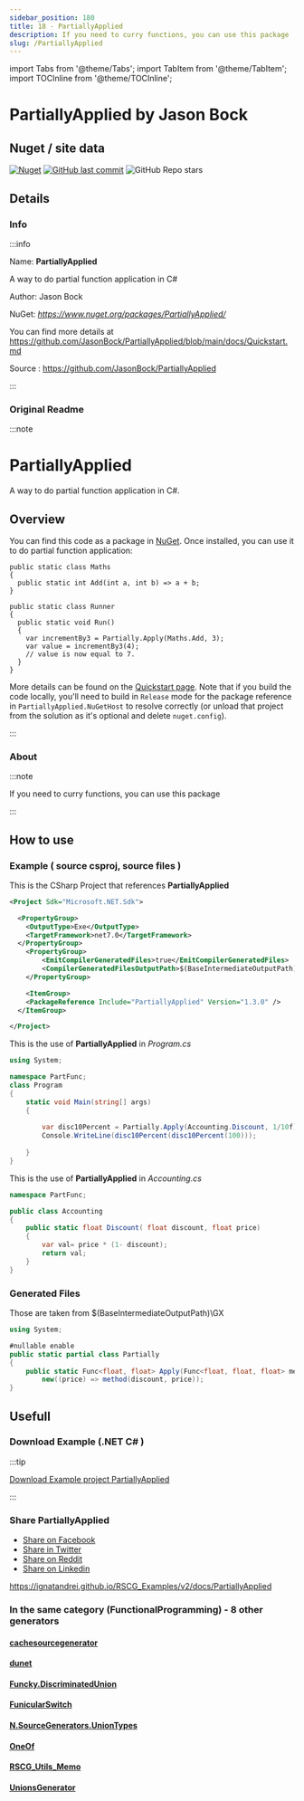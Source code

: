 ```yaml
---
sidebar_position: 180
title: 18 - PartiallyApplied
description: If you need to curry functions, you can use this package
slug: /PartiallyApplied
---
```

import Tabs from '@theme/Tabs';
import TabItem from '@theme/TabItem';
import TOCInline from '@theme/TOCInline';

# PartiallyApplied  by Jason Bock


<TOCInline toc={toc}  />

## Nuget / site data
[![Nuget](https://img.shields.io/nuget/dt/PartiallyApplied?label=PartiallyApplied)](https://www.nuget.org/packages/PartiallyApplied/)
[![GitHub last commit](https://img.shields.io/github/last-commit/JasonBock/PartiallyApplied?label=updated)](https://github.com/JasonBock/PartiallyApplied)
![GitHub Repo stars](https://img.shields.io/github/stars/JasonBock/PartiallyApplied?style=social)

## Details

### Info
:::info

Name: **PartiallyApplied**

A way to do partial function application in C#

Author: Jason Bock

NuGet: 
*https://www.nuget.org/packages/PartiallyApplied/*   


You can find more details at https://github.com/JasonBock/PartiallyApplied/blob/main/docs/Quickstart.md

Source : https://github.com/JasonBock/PartiallyApplied

:::

### Original Readme
:::note

# PartiallyApplied

A way to do partial function application in C#.

## Overview

You can find this code as a package in [NuGet](https://www.nuget.org/packages/PartiallyApplied/). Once installed, you can use it to do partial function application:
```
public static class Maths
{
  public static int Add(int a, int b) => a + b;
}

public static class Runner
{
  public static void Run()
  {
    var incrementBy3 = Partially.Apply(Maths.Add, 3);
    var value = incrementBy3(4);
    // value is now equal to 7.
  }
}
```
More details can be found on the [Quickstart page](https://github.com/JasonBock/PartiallyApplied/blob/main/docs/Quickstart.md). Note that if you build the code locally, you'll need to build in `Release` mode for the package reference in `PartiallyApplied.NuGetHost` to resolve correctly (or unload that project from the solution as it's optional and delete `nuget.config`).


:::

### About
:::note

If you need to curry functions, you can use this package


:::

## How to use

### Example ( source csproj, source files )

<Tabs>

<TabItem value="csproj" label="CSharp Project">

This is the CSharp Project that references **PartiallyApplied**
```xml showLineNumbers {13}
<Project Sdk="Microsoft.NET.Sdk">

  <PropertyGroup>
    <OutputType>Exe</OutputType>
    <TargetFramework>net7.0</TargetFramework>
  </PropertyGroup>
	<PropertyGroup>
		<EmitCompilerGeneratedFiles>true</EmitCompilerGeneratedFiles>
		<CompilerGeneratedFilesOutputPath>$(BaseIntermediateOutputPath)\GX</CompilerGeneratedFilesOutputPath>
	</PropertyGroup>

	<ItemGroup>
    <PackageReference Include="PartiallyApplied" Version="1.3.0" />
  </ItemGroup>

</Project>

```

</TabItem>

  <TabItem value="D:\gth\RSCG_Examples\v2\rscg_examples\PartiallyApplied\src\PartFunc\Program.cs" label="Program.cs" >

  This is the use of **PartiallyApplied** in *Program.cs*

```csharp showLineNumbers 
using System;

namespace PartFunc;
class Program
{
    static void Main(string[] args)
    {
        
        var disc10Percent = Partially.Apply(Accounting.Discount, 1/10f);
        Console.WriteLine(disc10Percent(disc10Percent(100)));
        
    }
}

```
  </TabItem>

  <TabItem value="D:\gth\RSCG_Examples\v2\rscg_examples\PartiallyApplied\src\PartFunc\Accounting.cs" label="Accounting.cs" >

  This is the use of **PartiallyApplied** in *Accounting.cs*

```csharp showLineNumbers 
namespace PartFunc;

public class Accounting
{
    public static float Discount( float discount, float price)
    {
        var val= price * (1- discount);
        return val;
    }
}

```
  </TabItem>

</Tabs>

### Generated Files

Those are taken from $(BaseIntermediateOutputPath)\GX

<Tabs>


<TabItem value="D:\gth\RSCG_Examples\v2\rscg_examples\PartiallyApplied\src\PartFunc\obj\GX\PartiallyApplied\PartiallyApplied.PartiallyAppliedGenerator\Partially.g.cs" label="Partially.g.cs" >


```csharp showLineNumbers 
using System;

#nullable enable
public static partial class Partially
{
	public static Func<float, float> Apply(Func<float, float, float> method, float discount) =>
		new((price) => method(discount, price));
}

```

  </TabItem>


</Tabs>

## Usefull

### Download Example (.NET  C# )

:::tip

[Download Example project PartiallyApplied ](/sources/PartiallyApplied.zip)

:::


### Share PartiallyApplied 

<ul>
  <li><a href="https://www.facebook.com/sharer/sharer.php?u=https%3A%2F%2Fignatandrei.github.io%2FRSCG_Examples%2Fv2%2Fdocs%2FPartiallyApplied&quote=PartiallyApplied" title="Share on Facebook" target="_blank">Share on Facebook</a></li>
  <li><a href="https://twitter.com/intent/tweet?source=https%3A%2F%2Fignatandrei.github.io%2FRSCG_Examples%2Fv2%2Fdocs%2FPartiallyApplied&text=PartiallyApplied:%20https%3A%2F%2Fignatandrei.github.io%2FRSCG_Examples%2Fv2%2Fdocs%2FPartiallyApplied" target="_blank" title="Tweet">Share in Twitter</a></li>
  <li><a href="http://www.reddit.com/submit?url=https%3A%2F%2Fignatandrei.github.io%2FRSCG_Examples%2Fv2%2Fdocs%2FPartiallyApplied&title=PartiallyApplied" target="_blank" title="Submit to Reddit">Share on Reddit</a></li>
  <li><a href="http://www.linkedin.com/shareArticle?mini=true&url=https%3A%2F%2Fignatandrei.github.io%2FRSCG_Examples%2Fv2%2Fdocs%2FPartiallyApplied&title=PartiallyApplied&summary=&source=https%3A%2F%2Fignatandrei.github.io%2FRSCG_Examples%2Fv2%2Fdocs%2FPartiallyApplied" target="_blank" title="Share on LinkedIn">Share on Linkedin</a></li>
</ul>

https://ignatandrei.github.io/RSCG_Examples/v2/docs/PartiallyApplied

### In the same category (FunctionalProgramming) - 8 other generators


#### [cachesourcegenerator](/docs/cachesourcegenerator)


#### [dunet](/docs/dunet)


#### [Funcky.DiscriminatedUnion](/docs/Funcky.DiscriminatedUnion)


#### [FunicularSwitch](/docs/FunicularSwitch)


#### [N.SourceGenerators.UnionTypes](/docs/N.SourceGenerators.UnionTypes)


#### [OneOf](/docs/OneOf)


#### [RSCG_Utils_Memo](/docs/RSCG_Utils_Memo)


#### [UnionsGenerator](/docs/UnionsGenerator)

